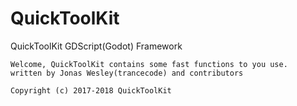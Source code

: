 # QuickToolKit
QuickToolKit GDScript(Godot) Framework

	Welcome, QuickToolKit contains some fast functions to you use.
	written by Jonas Wesley(trancecode) and contributors
	
	Copyright (c) 2017-2018 QuickToolKit
